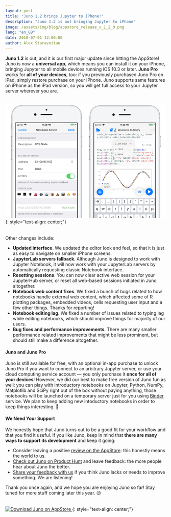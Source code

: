 ```yaml
---
layout: post
title: "Juno 1.2 brings Jupyter to iPhone!"
description: "Juno 1.2 is out bringing Jupyter to iPhone"
image: /assets/img/blog/appstore_release_v_1_2_0.png
lang: "en_GB"
date: 2018-07-01 12:00:00
author: Alex Staravoitau
---
```


**Juno 1.2** is out, and it is our first major update since hitting the AppStore! Juno is now a **universal app**, which means you can install it on your iPhone, bringing Jupyter to all mobile devices running iOS 10.3 or later. **Juno Pro** works for **all of your devices**, too: if you previously purchased Juno Pro on iPad, simply restore purchase on your iPhone. Juno supports same features on iPhone as the iPad version, so you will get full access to your Jupyter server wherever you are. <!--more-->

<span style="display:block; height: 20px;"></span>
![Juno demo notebooks](/assets/img/blog/appstore_release_v_1_2_0.png)
{: style="text-align: center;"}
<span style="display:block; height: 20px;"></span>

Other changes include:
* **Updated interface**. We updated the editor look and feel, so that it is just as easy to navigate on smaller iPhone screens.
* **JupyterLab servers fallback**. Although Juno is designed to work with Jupyter Notebook, it will now work with your JupyterLab servers by automatically requesting classic Notebook interface.
* **Resetting sessions**. You can now clear active web session for your JupyterHub server, or reset all web-based sessions initiated in Juno altogether.
* **Notebook web content fixes**. We fixed a bunch of bugs related to how notebooks handle external web content, which affected some of R plotting packages, embedded videos, cells requesting user input and a few other things. Thanks for reporting!
* **Notebook editing lag**. We fixed a number of issues related to typing lag while editing notebooks, which should improve things for majority of our users.
* **Bug fixes and performance improvements**. There are many smaller performance related improvements that might be less prominent, but should still make a difference altogether.

#### Juno and Juno Pro
Juno is still available for free, with an optional in-app purchase to unlock Juno Pro if you want to connect to an arbitrary Jupyter server, or use your cloud computing service account — you only purchase it **once for all of your devices**! However, we did our best to make free version of Juno fun as well: you can play with introductory notebooks on Jupyter, Python, NumPy, Matplotlib and SciPy right out of the box without paying anything, those notebooks will be launched on a temporary server just for you using [Binder](https://mybinder.org) service. We plan to keep adding new intoductory notebooks in order to keep things interesting. 🙂

#### We Need Your Support
We honestly hope that Juno turns out to be a good fit for your workflow and that you find it useful. If you like Juno, keep in mind that **there are many ways to support its development** and keep it going:

* Consider leaving a positive [review on the AppStore](https://itunes.apple.com/app/juno-jupyter-notebook-client/id1315744137): this honestly means the world to us.
* [Check out Juno on Product Hunt](https://www.producthunt.com/posts/juno-767a5996-5c93-4d62-880d-14268d1093e5) and leave feedback: the more people hear about Juno the better.
* [Share your feedback with us](mailto:feedback@juno.sh) if you think Juno lacks or needs to improve something. We are listening!

Thank you once again, and we hope you are enjoying Juno so far! Stay tuned for more stuff coming later this year. 😉

<a href="https://itunes.apple.com/app/juno-jupyter-notebook-client/id1315744137" target="blank">
	<span style="display:block; height: 20px;"></span>
    <img class="download-appstore-badge" style="height: 60px;" alt="Download Juno on AppStore" src="{{ "/assets/img/download_black.svg" | prepend: site.baseurl }}">
</a>
{: style="text-align: center;"}


